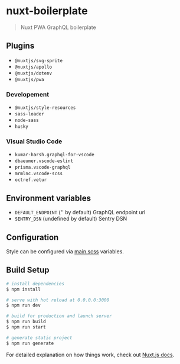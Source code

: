 # nuxt-boilerplate

> Nuxt PWA GraphQL boilerplate

## Plugins

- `@nuxtjs/svg-sprite`
- `@nuxtjs/apollo`
- `@nuxtjs/dotenv`
- `@nuxtjs/pwa`

### Developement

- `@nuxtjs/style-resources`
- `sass-loader`
- `node-sass`
- `husky`

### Visual Studio Code

- `kumar-harsh.graphql-for-vscode`
- `dbaeumer.vscode-eslint`
- `prisma.vscode-graphql`
- `mrmlnc.vscode-scss`
- `octref.vetur`

## Environment variables

- `DEFAULT_ENDPOINT` ('' by default) GraphQL endpoint url
- `SENTRY_DSN` (undefined by default) Sentry DSN

## Configuration

Style can be configured via [main.scss](assets/scss/main.scss) variables.

## Build Setup

```bash
# install dependencies
$ npm install

# serve with hot reload at 0.0.0.0:3000
$ npm run dev

# build for production and launch server
$ npm run build
$ npm run start

# generate static project
$ npm run generate
```

For detailed explanation on how things work, check out [Nuxt.js docs](https://nuxtjs.org).
